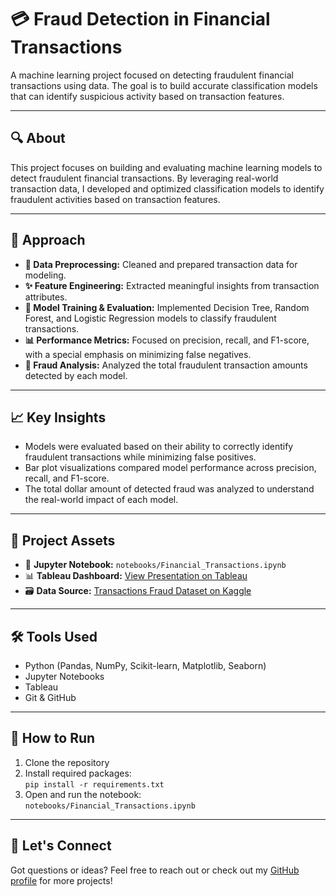 # 💳 Fraud Detection in Financial Transactions

A machine learning project focused on detecting fraudulent financial transactions using data. The goal is to build accurate classification models that can identify suspicious activity based on transaction features.

---

## 🔍 About

This project focuses on building and evaluating machine learning models to detect fraudulent financial transactions. By leveraging real-world transaction data, I developed and optimized classification models to identify fraudulent activities based on transaction features.

---

## 🧠 Approach

- **🔧 Data Preprocessing:** Cleaned and prepared transaction data for modeling.
- **✨ Feature Engineering:** Extracted meaningful insights from transaction attributes.
- **🧪 Model Training & Evaluation:** Implemented Decision Tree, Random Forest, and Logistic Regression models to classify fraudulent transactions.
- **📊 Performance Metrics:** Focused on precision, recall, and F1-score, with a special emphasis on minimizing false negatives.
- **💸 Fraud Analysis:** Analyzed the total fraudulent transaction amounts detected by each model.

---

## 📈 Key Insights

- Models were evaluated based on their ability to correctly identify fraudulent transactions while minimizing false positives.
- Bar plot visualizations compared model performance across precision, recall, and F1-score.
- The total dollar amount of detected fraud was analyzed to understand the real-world impact of each model.

---

## 📁 Project Assets

- 📓 **Jupyter Notebook:** `notebooks/Financial_Transactions.ipynb`
- 📊 **Tableau Dashboard:** [View Presentation on Tableau](https://public.tableau.com/app/profile/emma.sung/viz/Presentation_17345653709830/Story1)
- 🗃️ **Data Source:** [Transactions Fraud Dataset on Kaggle](https://www.kaggle.com/datasets/computingvictor/transactions-fraud-datasets/data)

---

## 🛠️ Tools Used

- Python (Pandas, NumPy, Scikit-learn, Matplotlib, Seaborn)
- Jupyter Notebooks
- Tableau
- Git & GitHub

---

## 🚀 How to Run

1. Clone the repository
2. Install required packages:  
   `pip install -r requirements.txt`
3. Open and run the notebook:  
   `notebooks/Financial_Transactions.ipynb`

---

## 🤝 Let's Connect

Got questions or ideas? Feel free to reach out or check out my [GitHub profile](https://github.com/emma-sung) for more projects!
